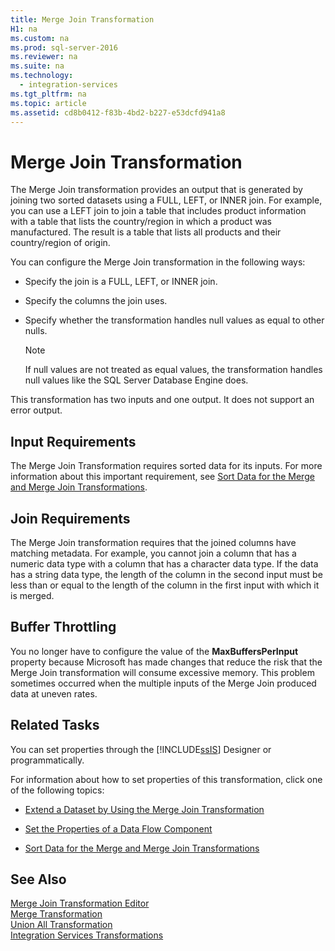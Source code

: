 ```yaml
---
title: Merge Join Transformation
H1: na
ms.custom: na
ms.prod: sql-server-2016
ms.reviewer: na
ms.suite: na
ms.technology: 
  - integration-services
ms.tgt_pltfrm: na
ms.topic: article
ms.assetid: cd8b0412-f83b-4bd2-b227-e53dcfd941a8
---
```

# Merge Join Transformation
  The Merge Join transformation provides an output that is generated by joining two sorted datasets using a FULL, LEFT, or INNER join. For example, you can use a LEFT join to join a table that includes product information with a table that lists the country\/region in which a product was manufactured. The result is a table that lists all products and their country\/region of origin.  
  
 You can configure the Merge Join transformation in the following ways:  
  
-   Specify the join is a FULL, LEFT, or INNER join.  
  
-   Specify the columns the join uses.  
  
-   Specify whether the transformation handles null values as equal to other nulls.  
  
    > [!NOTE]  
    >  If null values are not treated as equal values, the transformation handles null values like the SQL Server Database Engine does.  
  
 This transformation has two inputs and one output. It does not support an error output.  
  
## Input Requirements  
 The Merge Join Transformation requires sorted data for its inputs. For more information about this important requirement, see [Sort Data for the Merge and Merge Join Transformations](../../Topics/TopicNameNotContainA/Sort-Data-for-the-Merge-and-Merge-Join-Transformations.md).  
  
## Join Requirements  
 The Merge Join transformation requires that the joined columns have matching metadata. For example, you cannot join a column that has a numeric data type with a column that has a character data type. If the data has a string data type, the length of the column in the second input must be less than or equal to the length of the column in the first input with which it is merged.  
  
## Buffer Throttling  
 You no longer have to configure the value of the **MaxBuffersPerInput** property because Microsoft has made changes that reduce the risk that the Merge Join transformation will consume excessive memory. This problem sometimes occurred when the multiple inputs of the Merge Join produced data at uneven rates.  
  
## Related Tasks  
 You can set properties through the [!INCLUDE[ssIS](../../Token/Other/ssIS_md.md)] Designer or programmatically.  
  
 For information about how to set properties of this transformation, click one of the following topics:  
  
-   [Extend a Dataset by Using the Merge Join Transformation](../../Topics/TopicNameContainA/Extend-a-Dataset-by-Using-the-Merge-Join-Transformation.md)  
  
-   [Set the Properties of a Data Flow Component](../../Topics/TopicNameContainA/Set-the-Properties-of-a-Data-Flow-Component.md)  
  
-   [Sort Data for the Merge and Merge Join Transformations](../../Topics/TopicNameNotContainA/Sort-Data-for-the-Merge-and-Merge-Join-Transformations.md)  
  
## See Also  
 [Merge Join Transformation Editor](../../Topics/TopicNameNotContainA/Merge-Join-Transformation-Editor.md)   
 [Merge Transformation](../../Topics/TopicNameNotContainA/Merge-Transformation.md)   
 [Union All Transformation](../../Topics/TopicNameNotContainA/Union-All-Transformation.md)   
 [Integration Services Transformations](../../Topics/TopicNameNotContainA/Integration-Services-Transformations.md)  
  
  